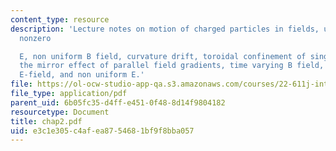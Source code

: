 ```yaml
---
content_type: resource
description: 'Lecture notes on motion of charged particles in fields, uniform B and
  nonzero

  E, non uniform B field, curvature drift, toroidal confinement of single particles,
  the mirror effect of parallel field gradients, time varying B field, time varying
  E-field, and non uniform E.'
file: https://ol-ocw-studio-app-qa.s3.amazonaws.com/courses/22-611j-introduction-to-plasma-physics-i-fall-2006/e3c1e305c4afea8754681bf9f8bba057_chap2.pdf
file_type: application/pdf
parent_uid: 6b05fc35-d4ff-e451-0f48-8d14f9804182
resourcetype: Document
title: chap2.pdf
uid: e3c1e305-c4af-ea87-5468-1bf9f8bba057
---
```

